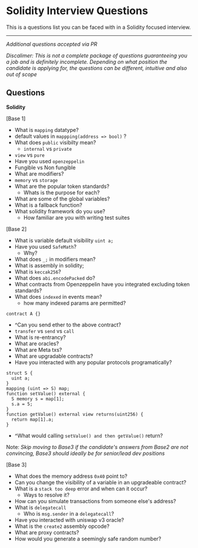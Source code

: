 # Solidity Interview Questions

This is a questions list you can be faced with in a Solidity focused interview.

---

_Additional questions accepted via PR_

_Discalimer: This is not a complete package of questions guaranteeing you a job and is definitely incomplete. Depending on what position the candidate is applying for, the questions can be different, intuitive and also out of scope_

## Questions

**Solidity**

[Base 1]

- What is `mapping` datatype?
- default values in `mappping(address => bool)` ?
- What does `public` visibilty mean?
  - `internal` vs `private`
- `view` vs `pure`
- Have you used `openzeppelin`
- Fungible vs Non fungible
- What are modifiers?
- `memory` vs `storage`
- What are the popular token standards?
  - Whats is the purpose for each?
- What are some of the global variables?
- What is a fallback function?
- What solidity framework do you use?
  - How familiar are you with writing test suites

[Base 2]

- What is variable default visibility `uint a;`
- Have you used `SafeMath`?
  - Why?
- What does `_;` in modifiers mean?
- What is assembly in solidity;
- What is `keccak256`?
- What does `abi.encodePacked` do?
- What contracts from Openzeppelin have you integrated excluding token standards?
- What does `indexed` in events mean?
  - how many indexed params are permitted?
```sol
contract A {}
```
- ^Can you send ether to the above contract?
- `transfer` vs `send` vs `call`
- What is re-entrancy?
- What are oracles?
- What are Meta txs?
- What are upgradable contracts?
- Have you interacted with any popular protocols programatically?
```sol
struct S {
  uint a;
}
mapping (uint => S) map;
function setValue() external {
  S memory s = map[1];
  s.a = 5;
}
function getValue() external view returns(uint256) {
  return map[1].a;
}
```
- ^What would calling `setValue() and then getValue()` return?

Note: _Skip moving to Base3 if the candidate's answers from Base2 are not convincing, Base3 should ideally be for senior/lead dev positions_

[Base 3]

- What does the memory address `0x40` point to?
- Can you change the visibility of a variable in an upgradeable contract?
- What is a `stack too deep` error and when can it occur?
  - Ways to resolve it?
- How can you simulate transactions from someone else's address? 
- What is `delegatecall`
  - Who is `msg.sender` in a `delegatecall`?
- Have you interacted with uniswap v3 oracle?
- What is the `create2` assembly opcode?
- What are proxy contracts?
- How would you generate a seemingly safe random number?
